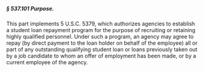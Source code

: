 ##### § 537.101 Purpose. #####

This part implements 5 U.S.C. 5379, which authorizes agencies to establish a student loan repayment program for the purpose of recruiting or retaining highly qualified personnel. Under such a program, an agency may agree to repay (by direct payment to the loan holder on behalf of the employee) all or part of any outstanding qualifying student loan or loans previously taken out by a job candidate to whom an offer of employment has been made, or by a current employee of the agency.